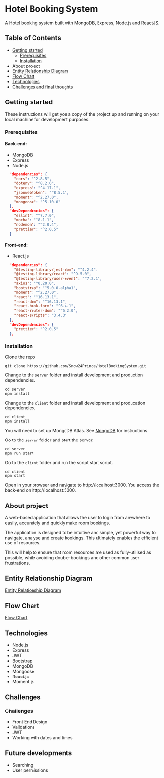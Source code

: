 # Hotel Booking System
A Hotel booking system built with MongoDB, Express, Node.js and ReactJS.

## Table of Contents

* [Getting started](#getting-started)
  * [Prerequisites](#prerequisites)
  * [Installation](#installation)
* [About project](#about-project)
* [Entity Relationship Diagram](#entity-relationship-diagram)
* [Flow Chart](#flow-chart)
* [Technologies](#technologies)
* [Challenges and final thoughts](#challenges-and-final-thoughts)

## Getting started
These instructions will get you a copy of the project up and running on your local machine for development purposes.
### Prerequisites
#### Back-end:
- MongoDB
- Express
- Node.js

```json
  "dependencies": {
    "cors": "^2.8.5",
    "dotenv": "^8.2.0",
    "express": "^4.17.1",
    "jsonwebtoken": "^8.5.1",
    "moment": "^2.27.0",
    "mongoose": "^5.10.0"
  },
  "devDependencies": {
    "eslint": "^7.7.0",
    "mocha": "^8.1.1",
    "nodemon": "^2.0.4",
    "prettier": "^2.0.5"
  }
```
#### Front-end:
- React.js
```json
  "dependencies": {
    "@testing-library/jest-dom": "^4.2.4",
    "@testing-library/react": "^9.5.0",
    "@testing-library/user-event": "^7.2.1",
    "axios": "^0.20.0",
    "bootstrap": "^5.0.0-alpha1",
    "moment": "^2.27.0",
    "react": "^16.13.1",
    "react-dom": "^16.13.1",
    "react-hook-form": "^6.4.1",
    "react-router-dom": "^5.2.0",
    "react-scripts": "3.4.3"
  },
  "devDependencies": {
    "prettier": "^2.0.5"
  },
```
### Installation
Clone the repo
```
git clone https://github.com/Snow24Prince/HotelBookingSystem.git
```

Change to the `server` folder and install development and production dependencies.

```
cd server
npm install
```

Change to the `client` folder and install development and producation dependencies.
```
cd client
npm install
```

You will need to set up MongoDB Atlas. See [MongoDB](https://docs.mongodb.com/cloud/) for instructions.


Go to the `server` folder and start the server.
```
cd server
npm run start
```

Go to the `client` folder and run the script start script.
```
cd client
npm start
```

Open in your browser and navigate to http://localhost:3000. You access the back-end on http://localhost:5000.

## About project
A web-based application that allows the user to login from anywhere to easily, accurately and quickly make room bookings.

The application is designed to be intuitive and simple, yet powerful way to navigate, analyse and create bookings. This ultimately enables the efficient use of resources.

This will help to ensure that room resources are used as fully-utilised as possible, while avoiding double-bookings and other common user frustrations. 


## Entity Relationship Diagram
[Entity Relationship Diagram](docs/HotelBookingSystem-ERD.png)

## Flow Chart
[Flow Chart](docs/FlowChart.png)

## Technologies
- Node.js
- Express
- JWT
- Bootstrap
- MongoDB
- Mongoose
- React.js
- Moment.js

## Challenges

### Challenges
- Front End Design
- Validations
- JWT
- Working with dates and times

## Future developments
- Searching
- User permissions

